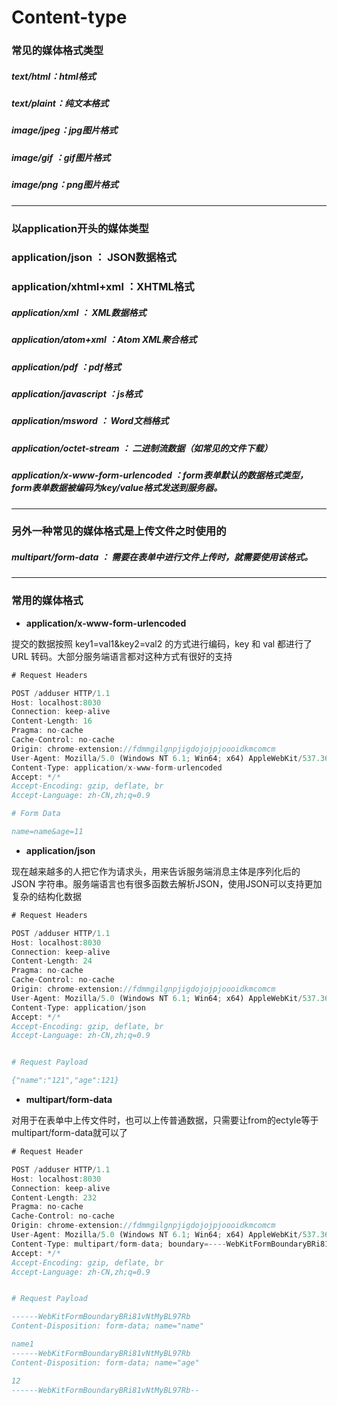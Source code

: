 # Content-type

### 常见的媒体格式类型

#####  text/html：html格式

##### text/plaint：纯文本格式

##### image/jpeg：jpg图片格式

##### image/gif ：gif图片格式  

##### image/png：png图片格式

------

### 以application开头的媒体类型

### **application/json**  ： JSON数据格式

### application/xhtml+xml ：XHTML格式

##### application/xml   ： XML数据格式

##### application/atom+xml ：Atom XML聚合格式  

##### application/pdf    ：pdf格式 

##### application/javascript ：js格式

##### application/msword ： Word文档格式

##### application/octet-stream ： 二进制流数据（如常见的文件下载）

##### **application/x-www-form-urlencoded** ：form表单默认的数据格式类型，form表单数据被编码为key/value格式发送到服务器。

------

### 另外一种常见的媒体格式是上传文件之时使用的

##### **multipart/form-data** ： 需要在表单中进行文件上传时，就需要使用该格式。

------

### 常用的媒体格式

+ **application/x-www-form-urlencoded**

提交的数据按照 key1=val1&key2=val2 的方式进行编码，key 和 val 都进行了 URL 转码。大部分服务端语言都对这种方式有很好的支持

```javascript
# Request Headers

POST /adduser HTTP/1.1
Host: localhost:8030
Connection: keep-alive
Content-Length: 16
Pragma: no-cache
Cache-Control: no-cache
Origin: chrome-extension://fdmmgilgnpjigdojojpjoooidkmcomcm
User-Agent: Mozilla/5.0 (Windows NT 6.1; Win64; x64) AppleWebKit/537.36 (KHTML, like Gecko) Chrome/66.0.3359.181 Safari/537.36
Content-Type: application/x-www-form-urlencoded
Accept: */*
Accept-Encoding: gzip, deflate, br
Accept-Language: zh-CN,zh;q=0.9

# Form Data

name=name&age=11
```

+ **application/json**

现在越来越多的人把它作为请求头，用来告诉服务端消息主体是序列化后的 JSON 字符串。服务端语言也有很多函数去解析JSON，使用JSON可以支持更加复杂的结构化数据

```js
# Request Headers

POST /adduser HTTP/1.1
Host: localhost:8030
Connection: keep-alive
Content-Length: 24
Pragma: no-cache
Cache-Control: no-cache
Origin: chrome-extension://fdmmgilgnpjigdojojpjoooidkmcomcm
User-Agent: Mozilla/5.0 (Windows NT 6.1; Win64; x64) AppleWebKit/537.36 (KHTML, like Gecko) Chrome/66.0.3359.181 Safari/537.36
Content-Type: application/json
Accept: */*
Accept-Encoding: gzip, deflate, br
Accept-Language: zh-CN,zh;q=0.9


# Request Payload

{"name":"121","age":121}
```

+ **multipart/form-data**

对用于在表单中上传文件时，也可以上传普通数据，只需要让from的ectyle等于multipart/form-data就可以了

```js
# Request Header

POST /adduser HTTP/1.1
Host: localhost:8030
Connection: keep-alive
Content-Length: 232
Pragma: no-cache
Cache-Control: no-cache
Origin: chrome-extension://fdmmgilgnpjigdojojpjoooidkmcomcm
User-Agent: Mozilla/5.0 (Windows NT 6.1; Win64; x64) AppleWebKit/537.36 (KHTML, like Gecko) Chrome/66.0.3359.181 Safari/537.36
Content-Type: multipart/form-data; boundary=----WebKitFormBoundaryBRi81vNtMyBL97Rb
Accept: */*
Accept-Encoding: gzip, deflate, br
Accept-Language: zh-CN,zh;q=0.9


# Request Payload

------WebKitFormBoundaryBRi81vNtMyBL97Rb
Content-Disposition: form-data; name="name"

name1
------WebKitFormBoundaryBRi81vNtMyBL97Rb
Content-Disposition: form-data; name="age"

12
------WebKitFormBoundaryBRi81vNtMyBL97Rb--
```


